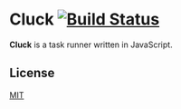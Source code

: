 # Cluck [![Build Status](https://travis-ci.org/arpinum-oss/cluck.svg?branch=master)](https://travis-ci.org/arpinum-oss/cluck)

**Cluck** is a task runner written in JavaScript.

## License

[MIT](LICENSE)

